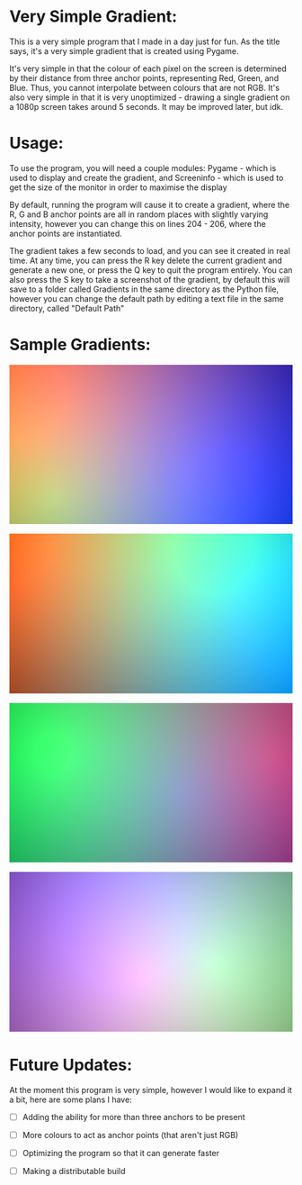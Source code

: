 # Very Simple Gradient:

This is a very simple program that I made in a day just for fun. As the title says, it's a very simple gradient that is created using Pygame.

It's very simple in that the colour of each pixel on the screen is determined by their distance from three anchor points, representing Red, Green, and Blue. Thus, you cannot interpolate between colours that are not RGB. It's also very simple in that it is very unoptimized - drawing a single gradient on a 1080p screen takes around 5 seconds. It may be improved later, but idk.

# Usage:

To use the program, you will need a couple modules: Pygame - which is used to display and create the gradient, and Screeninfo - which is used to get the size of the monitor in order to maximise the display

By default, running the program will cause it to create a gradient, where the R, G and B anchor points are all in random places with slightly varying intensity, however you can change this on lines 204 - 206, where the anchor points are instantiated.

The gradient takes a few seconds to load, and you can see it created in real time. At any time, you can press the R key delete the current gradient and generate a new one, or press the Q key to quit the program entirely. You can also press the S key to take a screenshot of the gradient, by default this will save to a folder called Gradients in the same directory as the Python file, however you can change the default path by editing a text file in the same directory, called "Default Path"

# Sample Gradients:

![](Sample/0.png?raw=true)

![](Sample/1.png?raw=true)

![](Sample/2.png?raw=true)

![](Sample/3.png?raw=true)

# Future Updates:

At the moment this program is very simple, however I would like to expand it a bit, here are some plans I have:

- [ ] Adding the ability for more than three anchors to be present

- [ ] More colours to act as anchor points (that aren't just RGB)

- [ ] Optimizing the program so that it can generate faster

- [ ] Making a distributable build
